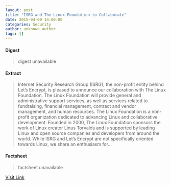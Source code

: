 ```yaml
---
layout: post
title: "ISRG and The Linux Foundation to Collaborate"
date: 2015-04-09 14:00:00
categories: Security
author: unknown author
tags: []
---
```



#### Digest
>digest unavailable

#### Extract
>Internet Security Research Group (ISRG), the non-profit entity behind Let’s Encrypt, is pleased to announce our collaboration with The Linux Foundation. The Linux Foundation will provide general and administrative support services, as well as services related to fundraising, financial management, contract and vendor management, and human resources. The Linux Foundation is a non-profit organization dedicated to advancing Linux and collaborative development. Founded in 2000, The Linux Foundation sponsors the work of Linux creator Linus Torvalds and is supported by leading Linux and open source companies and developers from around the world. While ISRG and Let’s Encrypt are not specifically oriented towards Linux, we share an enthusiasm for...

#### Factsheet
>factsheet unavailable

[Visit Link](https://letsencrypt.org//2015/04/09/isrg-lf-collaboration.html)


